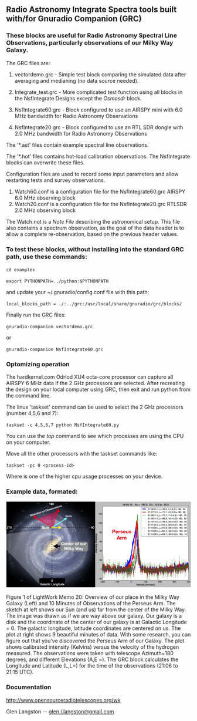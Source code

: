 ## Radio Astronomy Integrate Spectra tools built with/for Gnuradio Companion (GRC)

### These blocks are useful for Radio Astronomy Spectral Line Observations, particularly observations of our Milky Way Galaxy.

The GRC files are:

1. vectordemo.grc - Simple test block comparing the simulated data after averaging and medianing (no data source needed).

1. Integrate_test.grc - More complicated test function using all blocks in the NsfIntegrate Designs except
the *Osmosdr* block.

1. NsfIntegrate60.grc - Block configured to use an AIRSPY mini with 6.0 MHz bandwidth for Radio Astronomy Observations

1. NsfIntegrate20.grc - Block configured to use an RTL SDR dongle with 2.0 MHz bandwidth for Radio Astronomy Observations

The '*.ast' files contain example spectral line observations. 

The '*.hot' files contains hot-load calibration observations.  The NsfIntegrate blocks can overwrite these files.

Configuration files are used to record some input parameters and allow restarting tests and survey observations.

1.  Watch60.conf is a configuration file for the NsfIntegrate60.grc AIRSPY 6.0 MHz observing block
2.  Watch20.conf is a configuration file for the NsfIntegrate20.grc RTLSDR 2.0 MHz observing block

The Watch.not is a *Note File* describing the astronomical setup.  This file also contains a spectrum observation,
as the goal of the data header is to allow a complete re-observation, based on the previous header values.

### To test these blocks, without installing into the standard GRC path, use these commands:

`cd examples`

`export PYTHONPATH=../python:$PYTHONPATH`

and update your ~/.gnuradio/config.conf file with this path:

`local_blocks_path = ./:../grc:/usr/local/share/gnuradio/grc/blocks/`

Finally run the GRC files:

`gnuradio-companion vectordemo.grc`

or 

`gnuradio-companion NsfIntegrate60.grc`

### Optomizing operation

The hardkernel.com Odriod XU4 octa-core processor can capture all AIRSPY 6 MHz data if the 2 GHz processors are selected.  After recreating the design on your local computer using GRC, then exit and run python from the command line.

The linux 'taskset' command can be used to select the 2 GHz processors (number 4,5,6 and 7):

`taskset -c 4,5,6,7 python NsfIntegrate60.py`

You can use the _top_ command to see which processes are using the CPU on your computer.

Move all the other processors with the taskset commands like:

`taskset -pc 0 <process-id>`

Where <process-id> is one of the higher cpu usage processes on your device.

### Example data, formated:

![Example Data Shown after an Observation](images/LightWork20Figure1.png)

Figure 1 of LightWork Memo 20: Overview of our place in the Milky Way Galaxy (Left) and 10 Minutes of Observations of the Perseus Arm. The sketch at left shows our Sun (and us) far from the center of the Milky Way. The image was drawn as if we are way above our galaxy. Our galaxy is a disk and the coordinate of the center of our galaxy is at Galactic Longitude = 0. The galactic longitude, latitude coordinates are centered on us. The plot at right shows 9 beautiful minutes of data. With some research, you can figure out that you’ve discovered the Perseus Arm of our Galaxy. The plot shows calibrated intensity (Kelvins) versus the velocity of the hydrogen measured. The observations were taken with telescope Azimuth=180 degrees, and different Elevations (A,E =). The GRC block calculates the Longitude and Latitude (L,L=) for the time of the observations (21:06 to 21:15 UTC).
 
### Documentation

http://www.opensourceradiotelescopes.org/wk

Glen Langston -- glen.i.langston@gmail.com

